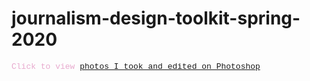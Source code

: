 # journalism-design-toolkit-spring-2020
<p><p><font face = "courier" size = "-1" color = "#e8aace">
		Click to view <a href="subpage.html">photos I took and edited on Photoshop</a><br /> 
</p>
